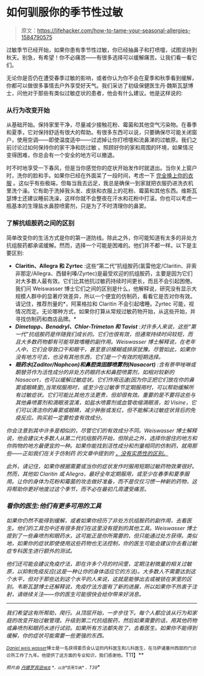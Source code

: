 # 如何驯服你的季节性过敏

> 原文：<https://lifehacker.com/how-to-tame-your-seasonal-allergies-1584790575>

过敏季节已经开始，如果你患有季节性过敏，你已经抽鼻子和打喷嚏，试图坚持到秋天。别急，有希望！你不必痛苦——有很多选择可以缓解痛苦。让我们看一看它们。



无论你是否仍在遭受春季过敏的影响，或者你认为你不会在夏季和秋季看到缓解，你都可以做很多事情去户外享受好天气。我们采访了初级保健医生丹·魏斯瓦瑟博士，问他对于那些有类似过敏症状的患者，他会有什么建议。他是这样说的:

### 从行为改变开始

从基础开始。保持家里干净，尽量减少接触花粉、霉菌和其他空气污染物。在春季和夏季，它对保持舒适有很大的帮助。有很多东西可以说，只要确保尽可能关闭窗户，使用空调——即使温度适中——过滤掉让你打喷嚏和流鼻涕的过敏原。我们之前讨论过如何保持你的家干净和防过敏 。照顾好你的家和周围的环境，如果情况变得困难，你总会有一个安全的地方可以撤退。

时不时地享受一下春风，但是当你感觉你的症状开始发作时就退出。当你关上窗户时，洗你的脸和手。如果你已经在外面呆了一段时间，考虑一下 [完全换上你的衣服](http://lifehacker.com/fight-allergies-by-changing-clothes-as-you-walk-in-the-1577463181) 。这似乎有些极端，但每当我去远足，我总是确保一到家就把衣服扔进洗衣机里洗个澡。它有助于洗掉我头发、皮肤和衣服上的花粉、霉菌和其他东西。维斯瓦瑟博士还建议睡前洗澡，这样你就不会整夜在汗水和花粉中打滚。你也可以考虑一瓶基本的生理盐水鼻腔喷雾剂，只是为了不时清理你的鼻窦。

### 了解抗组胺药之间的区别

简单改变你的生活方式是你的第一道防线。除此之外，你可能知道有太多的非处方抗组胺药都承诺缓解。然而，选择一个可能是困难的。他们并不都一样。以下是主要区别:

*   **Claritin、Allegra 和 Zyrtec** :这些“第二代”抗组胺药(氯雷他定/Claritin、非索非那定/Allegra、西替利嗪/Zyrtec)是最受欢迎的抗组胺药，主要是因为它们对大多数人最有效。它们比其他抗过敏药持续时间更长，而且不会引起困倦。我们问 Weiswasser 博士它们之间的区别是什么，他解释说，研究没有显示大规模人群中的显著疗效差异，所以一个便宜的仿制药，看看它是否对你有效。请记住，推荐剂量的*，阿莱格拉和 Claritin 不会引起嗜睡。Zyrtec 可能，视情况而定。无论哪种方式，如果你打算从常规过敏药物开始，从这些开始，并寻找仿制药和商店品牌。*
*   ***Dimetapp、Benadryl、Chlor-Trimeton 和 Tavist** :对许多人来说，这些“第一代”抗组胺药是伴随我们成长的。它们也很有效，但通常持续时间较短，而且大多数药物都有可能导致嗜睡的副作用。Weiswasser 博士解释说，在老年人中，它们会导致口干和眼干，甚至意识模糊或排尿犹豫。尽管如此，如果你没有地方可去，也没有其他东西，它们是一个有效的短期选择。*
*   ***眼药水(Zaditor/Naphcon)和鼻腔类固醇喷雾剂(Nasacort)** :含有萘甲唑啉或酮替芬作为活性成分的非处方药眼药水和鼻腔喷雾剂，如相对较新的 Nasacort，也可以缓解过敏症状。它们作用迅速(因为你正把它们放在你的鼻窦或眼睛里),当常规服用时，或至少在过敏季节定期服用时，可以帮助缓解所有过敏症状。它们可能比其他方法更贵，但却很有效。重要的是不要将这些与其他鼻喷雾剂和滴眼液混淆，如盐水喷雾剂或血管收缩滴眼液，如 Visine，它们可以清洁你的鼻窦或眼睛，减少肿胀或发红，但不能解决过敏症状背后的免疫反应。购买前一定要检查有效成分。*

*你会注意到其中许多是相似的，尽管它们的有效成分不同。Weiswasser 博士解释说，他会建议大多数人从第二代抗组胺药开始，但除此之外，选择你居住的地方和你购物的地方最便宜的一种。如果你能找到活性成分和剂量相同的仿制药，就用那些——正如我们在关于仿制药 的文章中提到的 [，没有实质性的区别。](https://lifehacker.com/whats-the-difference-between-pain-relievers-should-i-512827959)*

*此外，请记住，如果你根据需要或当你的症状发作时服用短期过敏药物效果很好。然而，其他如 Claritin 或 Allegra，最好全年定期服用，或至少在春季和夏季服用。让你的身体为花粉和霉菌的攻击做好准备，而不是仅仅习惯一种新的药物，这将帮助你更好地度过这个季节，而不必在最初几周遭受痛苦。*

### *看你的医生:他们有更多可用的工具*

*如果你仍然不能得到缓解，或者如果你经历了非处方抗组胺药的副作用，去看医生。他们的工具包中还有很多我们在这里没有提到的其他工具。Weiswasser 博士提到了一些鼻喷剂和眼药水，这可能正是你所需要的，但只能通过处方获得。类似地，如果你的症状即使使用这些药物也无法控制，你的医生可能会建议你去看过敏症专科医生进行额外的测试。*

*他们还可能会建议免疫疗法，即在许多个月的时间里，定期注射微量的相关过敏原，以抑制免疫反应(这是一种让你的身体适应它的方法)。大多数人不需要达到这个水平，但对于那些达到这个水平的人来说，这就是能够出去或被锁在家里的区别。韦斯瓦瑟博士还解释说，免疫疗法方面有了新的进展，所以如果你不热衷于注射，请继续关注——你的医生可能很快会给你带来好消息。*

* * *

*我们希望这有所帮助，爬行。从顶层开始，一步步往下。每个人都应该从行为和家庭的改变开始过敏管理。升级到第二代抗组胺药，然后如果需要的话，用其他药物或鼻喷剂和眼药水进行试验。如果所有方法都失败了，去看医生。如果你不能得到缓解，你的症状可能需要一些更强的东西。*

*[*<small>Daniel weis wasser</small>*](http://www.riverbendmedical.com/practitioner.php?ppid=90)*<small>博士是一名获得委员会认证的内科医生和儿科医生，在马萨诸塞州西部的门诊诊所工作了九年。他提供了这方面的专业知识，我们感谢他。</small>T11】**

**<small>照片由</small>* [*<small>丹娜罗宾逊</small>*](https://www.flickr.com/photos/skampy/2113777350/)*<small></small>*<small>[*<small>瑞克</small>*](https://www.flickr.com/photos/spine/2453335769/) *<small>，以及</small>**<small>凯蒂华纳</small>* *<small>。</small>T39*</small>* 

*<small></small>*
